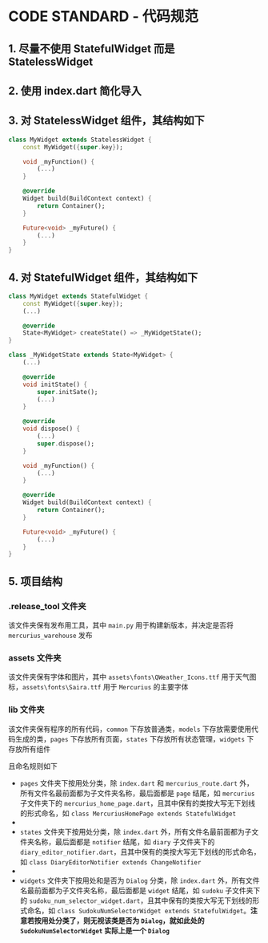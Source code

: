 # CODE STANDARD - 代码规范

## 1. 尽量不使用 StatefulWidget 而是 StatelessWidget

## 2. 使用 index.dart 简化导入

## 3. 对 StatelessWidget 组件，其结构如下

```dart
class MyWidget extends StatelessWidget {
    const MyWidget({super.key});

    void _myFunction() {
        (...)
    }

    @override
    Widget build(BuildContext context) {
        return Container();
    }

    Future<void> _myFuture() {
        (...)
    }
}
```

## 4. 对 StatefulWidget 组件，其结构如下

```dart
class MyWidget extends StatefulWidget {
    const MyWidget({super.key});
    (...)

    @override
    State<MyWidget> createState() => _MyWidgetState();
}

class _MyWidgetState extends State<MyWidget> {
    (...)

    @override
    void initState() {
        super.initSate();
        (...)
    }

    @override
    void dispose() {
        (...)
        super.dispose();
    }

    void _myFunction() {
        (...)
    }

    @override
    Widget build(BuildContext context) {
        return Container();
    }

    Future<void> _myFuture() {
        (...)
    }
}
```

## 5. 项目结构

### .release_tool 文件夹

该文件夹保有发布用工具，其中 `main.py` 用于构建新版本，并决定是否将 `mercurius_warehouse` 发布

### assets 文件夹

该文件夹保有字体和图片，其中 `assets\fonts\QWeather_Icons.ttf` 用于天气图标，`assets\fonts\Saira.ttf` 用于 `Mercurius` 的主要字体

### lib 文件夹

该文件夹保有程序的所有代码，`common` 下存放普通类，`models` 下存放需要使用代码生成的类，`pages` 下存放所有页面，`states` 下存放所有状态管理，`widgets` 下存放所有组件

且命名规则如下

- `pages` 文件夹下按用处分类，除 `index.dart` 和 `mercurius_route.dart` 外，所有文件名最前面都为子文件夹名称，最后面都是 `page` 结尾，如 `mercurius` 子文件夹下的 `mercurius_home_page.dart`，且其中保有的类按大写无下划线的形式命名，如 `class MercuriusHomePage extends StatefulWidget`
-
- `states` 文件夹下按用处分类，除 `index.dart` 外，所有文件名最前面都为子文件夹名称，最后面都是 `notifier` 结尾，如 `diary` 子文件夹下的 `diary_editor_notifier.dart`，且其中保有的类按大写无下划线的形式命名，如 `class DiaryEditorNotifier extends ChangeNotifier`
-
- `widgets` 文件夹下按用处和是否为 `Dialog` 分类，除 `index.dart` 外，所有文件名最前面都为子文件夹名称，最后面都是 `widget` 结尾，如 `sudoku` 子文件夹下的 `sudoku_num_selector_widget.dart`，且其中保有的类按大写无下划线的形式命名，如 `class SudokuNumSelectorWidget extends StatefulWidget`。**注意若按用处分类了，则无视该类是否为 `Dialog`，就如此处的 `SudokuNumSelectorWidget` 实际上是一个 `Dialog`**
